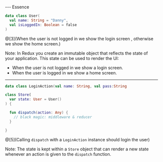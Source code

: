 --- Essence

``` Kotlin
data class User(
  val name: String = "Danny", 
  val isLoggedIn: Boolean = false
)
```
@[3](When the user is not logged in we show the login screen
, otherwise we show the home screen.)

Note:
In Redux you create an immutable object that reflects the state of your application. This state can be used to render the UI:
- When the user is not logged in we show a login screen.
- When the user is logged in we show a home screen.

---

``` Kotlin
data class LoginAction(val name: String, val pass:String

class Store(
  var state: User = User()
) {

  fun dispatch(action: Any) { 
    // black magic: middleware & reducer
  }

}
```

@[5](Calling `dispatch` with a `LoginAction` instance should login the user)

Note: 
The state is kept within a `Store` object that can render a new state whenever an action is given to  the `dispatch` function.
